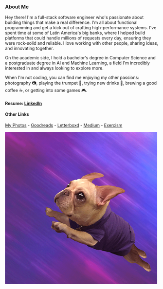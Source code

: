 ### About Me

Hey there! I'm a full-stack software engineer who's passionate about building things that make a real difference. I'm all about functional programming and get a kick out of crafting high-performance systems. I've spent time at some of Latin America's big banks, where I helped build platforms that could handle millions of requests every day, ensuring they were rock-solid and reliable. I love working with other people, sharing ideas, and innovating together.

On the academic side, I hold a bachelor's degree in Computer Science and a postgraduate degree in AI and Machine Learning, a field I'm incredibly interested in and always looking to explore more.

When I'm not coding, you can find me enjoying my other passions: photography 📷, playing the trumpet 🎺, trying new drinks 🍻, brewing a good coffee ☕, or getting into some games 🎮.

#### Resume: [LinkedIn](https://www.linkedin.com/in/allanbrados/)

#### Other Links

[My Photos](https://www.instagram.com/allmonty.lens) - [Goodreads](https://www.goodreads.com/allmonty) - [Letterboxd](https://letterboxd.com/allmonty/) - [Medium](https://medium.com/@allmonty) - [Exercism](https://exercism.org/profiles/allmonty)

![](dog.gif)


<!-- <style>
    .test {
        content: url("./test.svg");
    }
    .test:hover {
        content: url("./test.svg#hover");
    }
    .test:active {
        content: url("./test.svg#active");
    }
</style>

<img src="./test.svg" class="test" width="auto" height="auto"> -->
